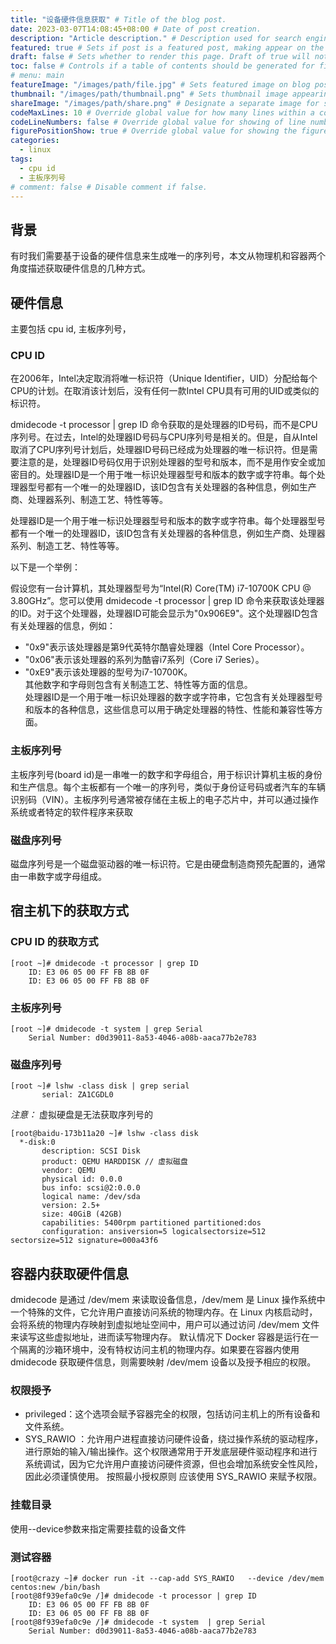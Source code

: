```yaml
---
title: "设备硬件信息获取" # Title of the blog post.
date: 2023-03-07T14:08:45+08:00 # Date of post creation.
description: "Article description." # Description used for search engine.
featured: true # Sets if post is a featured post, making appear on the home page side bar.
draft: false # Sets whether to render this page. Draft of true will not be rendered.
toc: false # Controls if a table of contents should be generated for first-level links automatically.
# menu: main
featureImage: "/images/path/file.jpg" # Sets featured image on blog post.
thumbnail: "/images/path/thumbnail.png" # Sets thumbnail image appearing inside card on homepage.
shareImage: "/images/path/share.png" # Designate a separate image for social media sharing.
codeMaxLines: 10 # Override global value for how many lines within a code block before auto-collapsing.
codeLineNumbers: false # Override global value for showing of line numbers within code block.
figurePositionShow: true # Override global value for showing the figure label.
categories:
  - linux
tags:
  - cpu id
  - 主板序列号
# comment: false # Disable comment if false.
---
```



## 背景
有时我们需要基于设备的硬件信息来生成唯一的序列号，本文从物理机和容器两个角度描述获取硬件信息的几种方式。


## 硬件信息
主要包括 cpu id, 主板序列号，
### CPU ID 
在2006年，Intel决定取消将唯一标识符（Unique Identifier，UID）分配给每个CPU的计划。在取消该计划后，没有任何一款Intel CPU具有可用的UID或类似的标识符。   

dmidecode -t processor | grep ID 命令获取的是处理器的ID号码，而不是CPU序列号。在过去，Intel的处理器ID号码与CPU序列号是相关的。但是，自从Intel取消了CPU序列号计划后，处理器ID号码已经成为处理器的唯一标识符。但是需要注意的是，处理器ID号码仅用于识别处理器的型号和版本，而不是用作安全或加密目的。处理器ID是一个用于唯一标识处理器型号和版本的数字或字符串。每个处理器型号都有一个唯一的处理器ID，该ID包含有关处理器的各种信息，例如生产商、处理器系列、制造工艺、特性等等。  

处理器ID是一个用于唯一标识处理器型号和版本的数字或字符串。每个处理器型号都有一个唯一的处理器ID，该ID包含有关处理器的各种信息，例如生产商、处理器系列、制造工艺、特性等等。  

以下是一个举例：  

假设您有一台计算机，其处理器型号为“Intel(R) Core(TM) i7-10700K CPU @ 3.80GHz”。您可以使用 dmidecode -t processor | grep ID 命令来获取该处理器的ID。对于这个处理器，处理器ID可能会显示为"0x906E9"。这个处理器ID包含有关处理器的信息，例如：

- "0x9"表示该处理器是第9代英特尔酷睿处理器（Intel Core Processor）。  
- "0x06"表示该处理器的系列为酷睿i7系列（Core i7 Series）。  
- "0xE9"表示该处理器的型号为i7-10700K。  
其他数字和字母则包含有关制造工艺、特性等方面的信息。  
处理器ID是一个用于唯一标识处理器的数字或字符串，它包含有关处理器型号和版本的各种信息，这些信息可以用于确定处理器的特性、性能和兼容性等方面。  
### 主板序列号
主板序列号(board id)是一串唯一的数字和字母组合，用于标识计算机主板的身份和生产信息。每个主板都有一个唯一的序列号，类似于身份证号码或者汽车的车辆识别码（VIN）。主板序列号通常被存储在主板上的电子芯片中，并可以通过操作系统或者特定的软件程序来获取

### 磁盘序列号
磁盘序列号是一个磁盘驱动器的唯一标识符。它是由硬盘制造商预先配置的，通常由一串数字或字母组成。


## 宿主机下的获取方式

### CPU ID 的获取方式
```shell
[root ~]# dmidecode -t processor | grep ID
	ID: E3 06 05 00 FF FB 8B 0F
	ID: E3 06 05 00 FF FB 8B 0F
```

### 主板序列号
```shell
[root ~]# dmidecode -t system | grep Serial
	Serial Number: d0d39011-8a53-4046-a08b-aaca77b2e783
```

### 磁盘序列号
```shell
[root ~]# lshw -class disk | grep serial
       serial: ZA1CGDL0
```
*注意：* 虚拟硬盘是无法获取序列号的
```shell
[root@baidu-173b11a20 ~]# lshw -class disk
  *-disk:0
       description: SCSI Disk
       product: QEMU HARDDISK // 虚拟磁盘
       vendor: QEMU
       physical id: 0.0.0
       bus info: scsi@2:0.0.0
       logical name: /dev/sda
       version: 2.5+
       size: 40GiB (42GB)
       capabilities: 5400rpm partitioned partitioned:dos
       configuration: ansiversion=5 logicalsectorsize=512 sectorsize=512 signature=000a43f6
```


## 容器内获取硬件信息
dmidecode 是通过 /dev/mem 来读取设备信息，/dev/mem 是 Linux 操作系统中一个特殊的文件，它允许用户直接访问系统的物理内存。在 Linux 内核启动时，会将系统的物理内存映射到虚拟地址空间中，用户可以通过访问 /dev/mem 文件来读写这些虚拟地址，进而读写物理内存。
默认情况下 Docker 容器是运行在一个隔离的沙箱环境中，没有特权访问主机的物理内存。如果要在容器内使用 dmidecode 获取硬件信息，则需要映射 /dev/mem 设备以及授予相应的权限。

### 权限授予
- privileged：这个选项会赋予容器完全的权限，包括访问主机上的所有设备和文件系统。
- SYS_RAWIO ：允许用户进程直接访问硬件设备，绕过操作系统的驱动程序，进行原始的输入/输出操作。这个权限通常用于开发底层硬件驱动程序和进行系统调试，因为它允许用户直接访问硬件资源，但也会增加系统安全性风险，因此必须谨慎使用。
按照最小授权原则 应该使用 SYS_RAWIO 来赋予权限。
### 挂载目录

使用--device参数来指定需要挂载的设备文件

### 测试容器
```shell
[root@crazy ~]# docker run -it --cap-add SYS_RAWIO   --device /dev/mem centos:new /bin/bash
[root@8f939efa0c9e /]# dmidecode -t processor | grep ID
	ID: E3 06 05 00 FF FB 8B 0F
	ID: E3 06 05 00 FF FB 8B 0F
[root@8f939efa0c9e /]# dmidecode -t system  | grep Serial
	Serial Number: d0d39011-8a53-4046-a08b-aaca77b2e783
```




